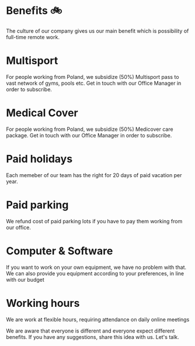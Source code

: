 # Benefits :bike:
The culture of our company gives us our main benefit which is possibility of full-time remote work.
# Multisport
For people working from Poland, we subsidize (50%) Multisport pass to vast network of gyms, pools etc. Get in touch with our Office Manager in order to subscribe.
# Medical Cover
For people working from Poland, we subsidize (50%) Medicover care package. Get in touch with our Office Manager in order to subscribe.
# Paid holidays
Each memeber of our team has the right for 20 days of paid vacation per year. 
# Paid parking 
We refund cost of paid parking lots if you have to pay them working from our office.
# Computer & Software
If you want to work on your own equipment, we have no problem with that. We can also provide you equipment according to your preferences, in line with our budget
# Working hours
We are work at flexible hours, requiring attendance on daily online meetings

We are aware that everyone is different and everyone expect different benefits. If you have any suggestions, share this idea with us. Let's talk.
